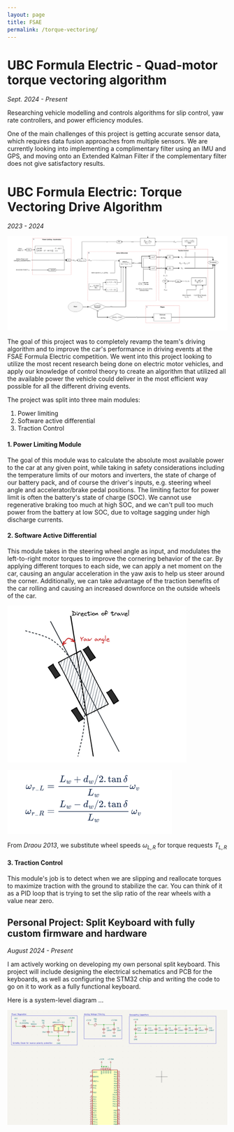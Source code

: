 ```yaml
---
layout: page
title: FSAE
permalink: /torque-vectoring/
---
```


# UBC Formula Electric - Quad-motor torque vectoring algorithm 
*Sept. 2024 - Present* 

Researching vehicle modelling and controls algorithms for slip control, yaw rate controllers, and power efficiency modules.

One of the main challenges of this project is getting accurate sensor data, which requires data fusion approaches from multiple sensors. We are currently looking into implementing a complimentary filter using an IMU and GPS, and moving onto an Extended Kalman Filter if the complementary filter does not give satisfactory results. 


# UBC Formula Electric: Torque Vectoring Drive Algorithm 
*2023 - 2024* 


![picture 1](media/c22f49f8fb6b99d68cafc8f31db64a142c95411c8fe8ccecd3ccf0c5e1ef9d88.png)  

The goal of this project was to completely revamp the team's driving algorithm and to improve the car's performance 
in driving events at the FSAE Formula Electric competition. We went into this project looking to utilize the most recent research being done on
electric motor vehicles, and apply our knowledge of control theory to create an algorithm that utilized all the available power the vehicle could deliver in the most efficient way possible for all the different driving events. 

The project was split into three main modules: 

1. Power limiting 
2. Software active differential 
3. Traction Control

####  1. Power Limiting Module

The goal of this module was to calculate the absolute most available power to the car at any given point, while taking in safety considerations including the temperature limits of our motors and inverters, the state of charge of our battery pack, and of course the driver's inputs, e.g. steering wheel angle and accelerator/brake pedal positions. The limiting factor for power limit is often the battery's state of charge (SOC). We cannot use regenerative braking too much at high SOC, and we can't pull too much power from the battery at low SOC, due to voltage sagging under high discharge currents.

#### 2. Software Active Differential 

This module takes in the steering wheel angle as input, and modulates the left-to-right motor torques to improve the cornering behavior of the car. By applying different torques to each side, we can apply a net moment on the car, causing an angular acceleration in the yaw axis to help us steer around the corner. Additionally, we can take advantage of the traction benefits of the car rolling and causing an increased downforce on the outside wheels of the car.

![picture 2](media/5c7c8663969ffe99bddc1840975ae27b93877c60bee5531a2cc3db1bc2c2a256.png)  

![picture 3](media/576b8e67f3ea7d8eb861f3be09261e5d90aed0cc396bea8e645b7927df15369c.png)  

From *Draou 2013*, we substitute wheel speeds $\omega_{L,R}$ for torque requests $T_{L,R}$ 

#### 3. Traction Control 

This module's job is to detect when we are slipping and reallocate torques to maximize traction with the ground to stabilize the car. You can think of it as a PID loop that is trying to set the slip ratio of the rear wheels with a value near zero. 


## Personal Project: Split Keyboard with fully custom firmware and hardware
*August 2024 - Present*

I am actively working on developing my own personal split keyboard. This project will include designing the electrical schematics and PCB for the keyboards, as well as configuring the STM32 chip and writing the code to go on it to work as a fully functional keyboard.

Here is a system-level diagram ...

![kiboard.png](media/kiboard.png)

<object data="./media/sch.pdf" width="800" height="500" type='application/pdf'></object>

